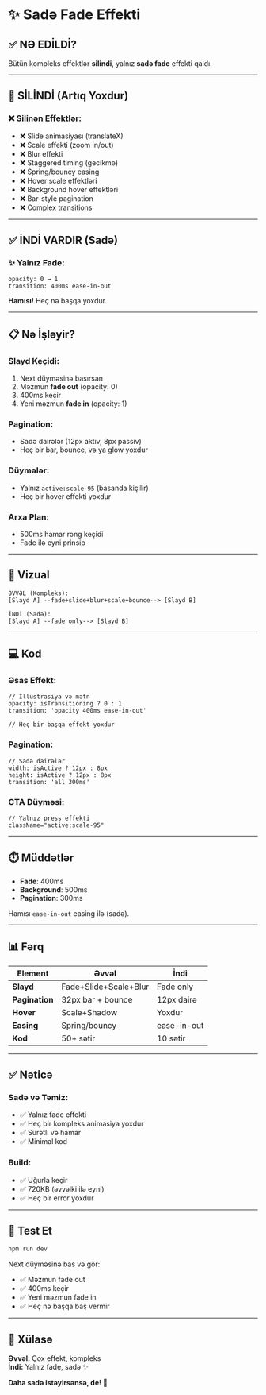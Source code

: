 # ✨ Sadə Fade Effekti

## ✅ NƏ EDİLDİ?

Bütün kompleks effektlər **silindi**, yalnız **sadə fade** effekti qaldı.

---

## 🎯 SİLİNDİ (Artıq Yoxdur)

### ❌ Silinən Effektlər:
- ❌ Slide animasiyası (translateX)
- ❌ Scale effekti (zoom in/out)
- ❌ Blur effekti
- ❌ Staggered timing (gecikmə)
- ❌ Spring/bouncy easing
- ❌ Hover scale effektləri
- ❌ Background hover effektləri
- ❌ Bar-style pagination
- ❌ Complex transitions

---

## ✅ İNDİ VARDIR (Sadə)

### ✨ Yalnız Fade:
```tsx
opacity: 0 → 1
transition: 400ms ease-in-out
```

**Hamısı!** Heç nə başqa yoxdur.

---

## 📋 Nə İşləyir?

### Slayd Keçidi:
1. Next düyməsinə basırsan
2. Məzmun **fade out** (opacity: 0)
3. 400ms keçir
4. Yeni məzmun **fade in** (opacity: 1)

### Pagination:
- Sadə dairələr (12px aktiv, 8px passiv)
- Heç bir bar, bounce, və ya glow yoxdur

### Düymələr:
- Yalnız `active:scale-95` (basanda kiçilir)
- Heç bir hover effekti yoxdur

### Arxa Plan:
- 500ms hamar rəng keçidi
- Fade ilə eyni prinsip

---

## 🎨 Vizual

```
ƏVVƏL (Kompleks):
[Slayd A] --fade+slide+blur+scale+bounce--> [Slayd B]

İNDİ (Sadə):
[Slayd A] --fade only--> [Slayd B]
```

---

## 💻 Kod

### Əsas Effekt:
```tsx
// İllüstrasiya və mətn
opacity: isTransitioning ? 0 : 1
transition: 'opacity 400ms ease-in-out'

// Heç bir başqa effekt yoxdur
```

### Pagination:
```tsx
// Sadə dairələr
width: isActive ? 12px : 8px
height: isActive ? 12px : 8px
transition: 'all 300ms'
```

### CTA Düyməsi:
```tsx
// Yalnız press effekti
className="active:scale-95"
```

---

## ⏱️ Müddətlər

- **Fade**: 400ms
- **Background**: 500ms
- **Pagination**: 300ms

Hamısı `ease-in-out` easing ilə (sadə).

---

## 📊 Fərq

| Element | Əvvəl | İndi |
|---------|-------|------|
| **Slayd** | Fade+Slide+Scale+Blur | Fade only |
| **Pagination** | 32px bar + bounce | 12px dairə |
| **Hover** | Scale+Shadow | Yoxdur |
| **Easing** | Spring/bouncy | ease-in-out |
| **Kod** | 50+ sətir | 10 sətir |

---

## ✅ Nəticə

### Sadə və Təmiz:
- ✅ Yalnız fade effekti
- ✅ Heç bir kompleks animasiya yoxdur
- ✅ Sürətli və hamar
- ✅ Minimal kod

### Build:
- ✅ Uğurla keçir
- ✅ 720KB (əvvəlki ilə eyni)
- ✅ Heç bir error yoxdur

---

## 🧪 Test Et

```bash
npm run dev
```

Next düyməsinə bas və gör:
- ✅ Məzmun fade out
- ✅ 400ms keçir
- ✅ Yeni məzmun fade in
- ✅ Heç nə başqa baş vermir

---

## 📝 Xülasə

**Əvvəl:** Çox effekt, kompleks  
**İndi:** Yalnız fade, sadə ✨

**Daha sadə istəyirsənsə, de! 🎯**
